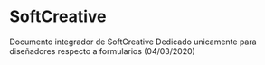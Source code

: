 # SoftCreative
Documento integrador de SoftCreative
Dedicado unicamente para diseñadores respecto a formularios (04/03/2020)
